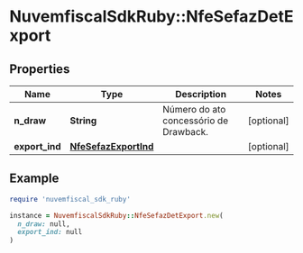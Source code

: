 # NuvemfiscalSdkRuby::NfeSefazDetExport

## Properties

| Name | Type | Description | Notes |
| ---- | ---- | ----------- | ----- |
| **n_draw** | **String** | Número do ato concessório de Drawback. | [optional] |
| **export_ind** | [**NfeSefazExportInd**](NfeSefazExportInd.md) |  | [optional] |

## Example

```ruby
require 'nuvemfiscal_sdk_ruby'

instance = NuvemfiscalSdkRuby::NfeSefazDetExport.new(
  n_draw: null,
  export_ind: null
)
```

